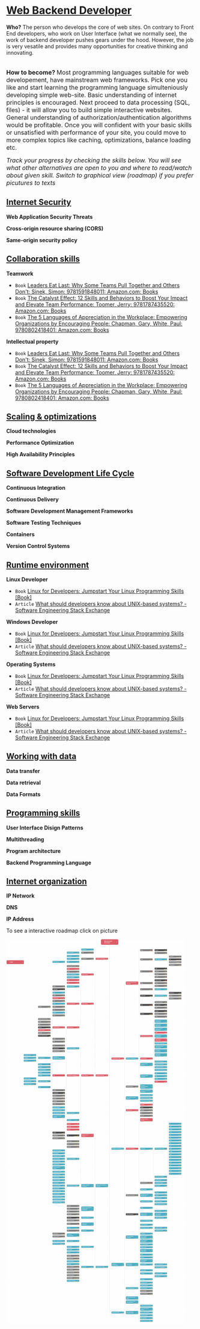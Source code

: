 # [Web Backend Developer](https://infinite.education/view/web_backend_developer)
<b>Who?</b>&nbsp;The person who develops the core of web sites. On contrary to Front End developers, who work on User Interface (what we normally see), the work of backend developer pushes gears under the hood. However, the job is very vesatile and provides many opportunities for creative thinking and innovating.&nbsp;<div><p><b style="font-size: 1rem"><br>How to become?&nbsp;</b><span style="font-size: 1rem">Most programming languages suitable for web developement, have mainstream web frameworks. Pick one you like and start learning the programming language simulteniously developing simple web-site. Basic understanding of internet principles is encouraged. Next proceed to data processing (SQL, files) - it will allow you to build simple interactive websites. General understanding of authorization/authentication algorithms would be profitable. Once you will confident with your basic skills or unsatisfied with performance of your site, you could move to more complex topics like caching, optimizations, balance loading etc.&nbsp;</span><br></p><p><i style="font-size: 1rem">Track your progress by checking the skills below. You will see what other alternatives are open to you and where to read/watch about given skill. Switch to graphical view (roadmap) if you prefer picutures to texts</i><br></p></div>

## **[Internet Security](https://infinite.education/view/internet_security)**

**Web Application Security Threats**

**Cross-origin resource sharing (CORS)**

**Same-origin security policy**


## **[Collaboration skills](https://infinite.education/view/collaboration_skills)**

**Teamwork**
* `Book` [Leaders Eat Last: Why Some Teams Pull Together and Others Don&#39;t: Sinek, Simon: 9781591848011: Amazon.com: Books](https://www.amazon.com/Leaders-Eat-Last-Together-Others/dp/1591848016/ref=pd_sim_14_6/147-5397260-8231468)
* `Book` [The Catalyst Effect: 12 Skills and Behaviors to Boost Your Impact and Elevate Team Performance: Toomer, Jerry: 9781787435520: Amazon.com: Books](https://www.amazon.com/Catalyst-Effect-Behaviors-Elevate-Performance/dp/1787435520/ref=sr_1_17_sspa)
* `Book` [The 5 Languages of Appreciation in the Workplace: Empowering Organizations by Encouraging People: Chapman, Gary, White, Paul: 9780802418401: Amazon.com: Books](https://www.amazon.com/Languages-Appreciation-Workplace-Organizations-Encouraging/dp/0802418406/ref=sr_1_10_sspa)

**Intellectual property**
* `Book` [Leaders Eat Last: Why Some Teams Pull Together and Others Don&#39;t: Sinek, Simon: 9781591848011: Amazon.com: Books](https://www.amazon.com/Leaders-Eat-Last-Together-Others/dp/1591848016/ref=pd_sim_14_6/147-5397260-8231468)
* `Book` [The Catalyst Effect: 12 Skills and Behaviors to Boost Your Impact and Elevate Team Performance: Toomer, Jerry: 9781787435520: Amazon.com: Books](https://www.amazon.com/Catalyst-Effect-Behaviors-Elevate-Performance/dp/1787435520/ref=sr_1_17_sspa)
* `Book` [The 5 Languages of Appreciation in the Workplace: Empowering Organizations by Encouraging People: Chapman, Gary, White, Paul: 9780802418401: Amazon.com: Books](https://www.amazon.com/Languages-Appreciation-Workplace-Organizations-Encouraging/dp/0802418406/ref=sr_1_10_sspa)


## **[Scaling & optimizations](https://infinite.education/view/scaling_optimizations)**

**Cloud technologies**

**Performance Optimization**

**High Availability Principles**


## **[Software Development Life Cycle](https://infinite.education/view/Software_Development_Life_Cycle)**

**Continuous Integration**

**Continuous Delivery**

**Software Development Management Frameworks**

**Software Testing Techniques**

**Containers**

**Version Control Systems**


## **[Runtime environment](https://infinite.education/view/runtime_environment)**

**Linux Developer**
* `Book` [Linux for Developers: Jumpstart Your Linux Programming Skills [Book]](https://www.oreilly.com/library/view/linux-for-developers/9780134657349/)
* `Article` [What should developers know about UNIX-based systems? - Software Engineering Stack Exchange](https://softwareengineering.stackexchange.com/questions/97459/what-should-developers-know-about-unix-based-systems)

**Windows Developer**
* `Book` [Linux for Developers: Jumpstart Your Linux Programming Skills [Book]](https://www.oreilly.com/library/view/linux-for-developers/9780134657349/)
* `Article` [What should developers know about UNIX-based systems? - Software Engineering Stack Exchange](https://softwareengineering.stackexchange.com/questions/97459/what-should-developers-know-about-unix-based-systems)

**Operating Systems**
* `Book` [Linux for Developers: Jumpstart Your Linux Programming Skills [Book]](https://www.oreilly.com/library/view/linux-for-developers/9780134657349/)
* `Article` [What should developers know about UNIX-based systems? - Software Engineering Stack Exchange](https://softwareengineering.stackexchange.com/questions/97459/what-should-developers-know-about-unix-based-systems)

**Web Servers**
* `Book` [Linux for Developers: Jumpstart Your Linux Programming Skills [Book]](https://www.oreilly.com/library/view/linux-for-developers/9780134657349/)
* `Article` [What should developers know about UNIX-based systems? - Software Engineering Stack Exchange](https://softwareengineering.stackexchange.com/questions/97459/what-should-developers-know-about-unix-based-systems)


## **[Working with data](https://infinite.education/view/working_with_data)**

**Data transfer**

**Data retrieval**

**Data Formats**


## **[Programming skills](https://infinite.education/view/programming_skills)**

**User Interface Disign Patterns**

**Multithreading**

**Program architecture**

**Backend Programming Language**


## **[Internet organization](https://infinite.education/view/Internet_organization)**

**IP Network**

**DNS**

**IP Address**


To see a interactive roadmap click on picture

[![alt text](https://raw.githubusercontent.com/infinite-education/web-backend-developer-roadmap/main/web_backend_developer.png)](https://infinite.education/skillset/web_backend_developer)
